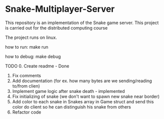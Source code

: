 # Snake-Multiplayer-Server
 This repository is an implementation of the Snake game server. This project is carried out for the distributed computing course

The project runs on linux. 

how to run:
    make run

how to debug:
    make debug

TODO
0. Create readme - Done
1. Fix comments
2. Add documentation (for ex. how many bytes are we sending/reading to/from clien)
3. Implement game logic after snake death - implemented
4. Fix initializing of snake (we don't want to spawn new snake near border)
5. Add color to each snake in Snakes array in Game struct and send this color do client so he can distinguish his snake from others
6. Refactor code
